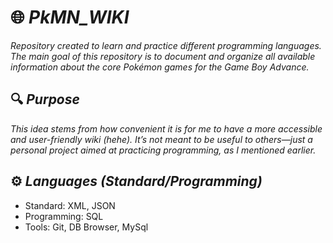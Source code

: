 # 🌐 *PkMN_WIKI*
  *Repository created to learn and practice different programming languages. The main goal of this repository is to document and organize all available information about the core Pokémon games for the Game Boy Advance.*  

## 🔍 *Purpose*
  *This idea stems from how convenient it is for me to have a more accessible and user-friendly wiki (hehe). It’s not meant to be useful to others—just a personal project aimed at practicing programming, as I mentioned earlier.*  

## ⚙️ *Languages (Standard/Programming)*
- Standard: XML, JSON
- Programming: SQL
- Tools: Git, DB Browser, MySql
